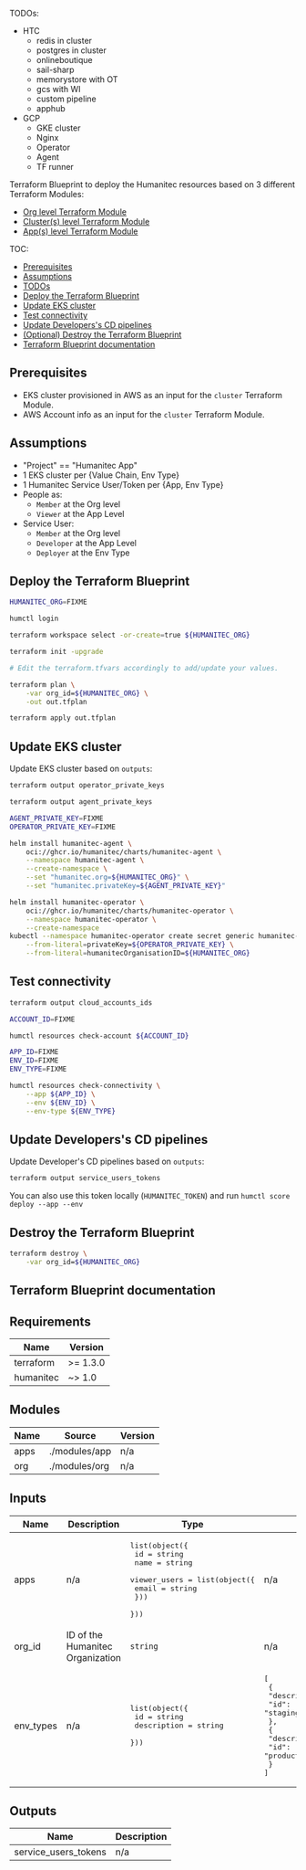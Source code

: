 TODOs:
- HTC
  - redis in cluster
  - postgres in cluster
  - onlineboutique
  - sail-sharp
  - memorystore with OT
  - gcs with WI
  - custom pipeline
  - apphub
- GCP
  - GKE cluster
  - Nginx
  - Operator
  - Agent
  - TF runner

Terraform Blueprint to deploy the Humanitec resources based on 3 different Terraform Modules:
- [Org level Terraform Module](../modules/org/README.md)
- [Cluster(s) level Terraform Module](../modules/cluster/README.md)
- [App(s) level Terraform Module](../modules/app/README.md)

TOC:
- [Prerequisites](#prerequisites)
- [Assumptions](#assumptions)
- [TODOs](#todos)
- [Deploy the Terraform Blueprint](#deploy-the-terraform-blueprint)
- [Update EKS cluster](#update-eks-cluster)
- [Test connectivity](#test-connectivity)
- [Update Developers's CD pipelines](#update-developerss-cd-pipelines)
- [(Optional) Destroy the Terraform Blueprint](#destroy-the-terraform-blueprint)
- [Terraform Blueprint documentation](#terraform-blueprint-documentation)

## Prerequisites

- EKS cluster provisioned in AWS as an input for the `cluster` Terraform Module.
- AWS Account info as an input for the `cluster` Terraform Module.

## Assumptions

- "Project" == "Humanitec App"
- 1 EKS cluster per {Value Chain, Env Type}
- 1 Humanitec Service User/Token per {App, Env Type}
- People as:
  - `Member` at the Org level
  - `Viewer` at the App Level
- Service User:
  - `Member` at the Org level
  - `Developer` at the App Level
  - `Deployer` at the Env Type

## Deploy the Terraform Blueprint

```bash
HUMANITEC_ORG=FIXME

humctl login

terraform workspace select -or-create=true ${HUMANITEC_ORG}

terraform init -upgrade

# Edit the terraform.tfvars accordingly to add/update your values.

terraform plan \
    -var org_id=${HUMANITEC_ORG} \
    -out out.tfplan

terraform apply out.tfplan
```

## Update EKS cluster

Update EKS cluster based on `outputs`:
```bash
terraform output operator_private_keys

terraform output agent_private_keys
```

```bash
AGENT_PRIVATE_KEY=FIXME
OPERATOR_PRIVATE_KEY=FIXME

helm install humanitec-agent \
    oci://ghcr.io/humanitec/charts/humanitec-agent \
    --namespace humanitec-agent \
    --create-namespace \
    --set "humanitec.org=${HUMANITEC_ORG}" \
    --set "humanitec.privateKey=${AGENT_PRIVATE_KEY}"

helm install humanitec-operator \
    oci://ghcr.io/humanitec/charts/humanitec-operator \
    --namespace humanitec-operator \
    --create-namespace
kubectl --namespace humanitec-operator create secret generic humanitec-operator-private-key \
    --from-literal=privateKey=${OPERATOR_PRIVATE_KEY} \
    --from-literal=humanitecOrganisationID=${HUMANITEC_ORG}
```

## Test connectivity

```bash
terraform output cloud_accounts_ids

ACCOUNT_ID=FIXME

humctl resources check-account ${ACCOUNT_ID}

APP_ID=FIXME
ENV_ID=FIXME
ENV_TYPE=FIXME

humctl resources check-connectivity \
    --app ${APP_ID} \
    --env ${ENV_ID} \
    --env-type ${ENV_TYPE}
```

## Update Developers's CD pipelines

Update Developer's CD pipelines based on `outputs`:
```bash
terraform output service_users_tokens
```

You can also use this token locally (`HUMANITEC_TOKEN`) and run `humctl score deploy --app --env`

## Destroy the Terraform Blueprint
```bash
terraform destroy \
    -var org_id=${HUMANITEC_ORG}
```

## Terraform Blueprint documentation

<!-- BEGIN_TF_DOCS -->
## Requirements

| Name | Version |
|------|---------|
| terraform | >= 1.3.0 |
| humanitec | ~> 1.0 |

## Modules

| Name | Source | Version |
|------|--------|---------|
| apps | ./modules/app | n/a |
| org | ./modules/org | n/a |

## Inputs

| Name | Description | Type | Default | Required |
|------|-------------|------|---------|:--------:|
| apps | n/a | <pre>list(object({<br/>    id   = string<br/>    name = string<br/>    viewer_users = list(object({<br/>      email = string<br/>    }))<br/>  }))</pre> | n/a | yes |
| org\_id | ID of the Humanitec Organization | `string` | n/a | yes |
| env\_types | n/a | <pre>list(object({<br/>    id          = string<br/>    description = string<br/>  }))</pre> | <pre>[<br/>  {<br/>    "description": "Staging",<br/>    "id": "staging"<br/>  },<br/>  {<br/>    "description": "Production",<br/>    "id": "production"<br/>  }<br/>]</pre> | no |

## Outputs

| Name | Description |
|------|-------------|
| service\_users\_tokens | n/a |
<!-- END_TF_DOCS -->
